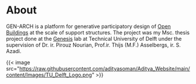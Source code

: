# About

GEN-ARCH is a platform for generative participatory design of [Open Buildings](https://www.openbuilding.co/) at the scale of
support structures. The project was my Msc. thesis project done at the [Genesis](https://genesis-lab.dev/) lab at Technical University of Delft under the supervision of Dr. ir. Pirouz Nourian, Prof.ir. Thijs (M.F.) Asselbergs, ir. S. Azadi.


{{< image src="https://raw.githubusercontent.com/adityasoman/Aditya_Website/main/content/Images/TU_Delft_Logo.png" >}}

